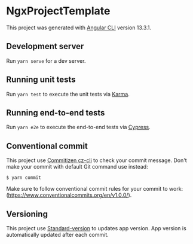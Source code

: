 # NgxProjectTemplate

This project was generated with [Angular CLI](https://github.com/angular/angular-cli) version 13.3.1.

## Development server

Run `yarn serve` for a dev server.

## Running unit tests

Run `yarn test` to execute the unit tests via [Karma](https://karma-runner.github.io).

## Running end-to-end tests

Run `yarn e2e` to execute the end-to-end tests via [Cypress](https://karma-runner.github.io).

## Conventional commit

This project use [Commitizen cz-cli](https://github.com/commitizen/cz-cli) to check your commit message.
Don't make your commit with default Git command use instead:
```
$ yarn commit
```
Make sure to follow conventional commit rules for your commit to work: (https://www.conventionalcommits.org/en/v1.0.0/).

## Versioning

This project use [Standard-version](https://www.npmjs.com/package/standard-version) to updates app version.
App version is automatically updated after each commit.
